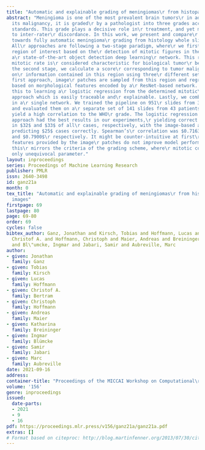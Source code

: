 ```yaml
---
title: "Automatic and explainable grading of meningiomas\r from histopathology images"
abstract: "Meningioma is one of the most prevalent brain tumors\r in adults. To determine
  its malignancy, it is graded\r by a pathologist into three grades according to WHO\r
  standards. This grade plays a decisive role in\r treatment, and yet may be subject
  to inter-rater\r discordance. In this work, we present and compare\r three approaches
  towards fully automatic meningioma\r grading from histology whole slide images.
  All\r approaches are following a two-stage paradigm, where\r we first identify a
  region of interest based on the\r detection of mitotic figures in the slide using
  a\r state-of-the-art object detection deep learning\r network. This region of highest
  mitotic rate is\r considered characteristic for biological tumor\r behavior. In
  the second stage, we calculate a score\r corresponding to tumor malignancy based
  on\r information contained in this region using three\r different settings. In a
  first approach, image\r patches are sampled from this region and regression\r is
  based on morphological features encoded by a\r ResNet-based network. We compare
  this to learning a\r logistic regression from the determined mitotic\r count, an
  approach which is easily traceable and\r explainable. Lastly, we combine both approaches
  in a\r single network. We trained the pipeline on 951\r slides from 341 patients
  and evaluated them on a\r separate set of 141 slides from 43 patients. All\r approaches
  yield a high correlation to the WHO\r grade. The logistic regression and the combined\r
  approach had the best results in our experiments,\r yielding correct predictions
  in $32$ and $33$ of all\r cases, respectively, with the image-based approach\r only
  predicting $25$ cases correctly. Spearman’s\r correlation was $0.7163$, $0.7926$
  and $0.7900$\r respectively. It might be counter-intuitive at first\r that morphological
  features provided by the image\r patches do not improve model performance. Yet,
  this\r mirrors the criteria of the grading scheme, where\r mitotic count is the
  only unequivocal parameter."
layout: inproceedings
series: Proceedings of Machine Learning Research
publisher: PMLR
issn: 2640-3498
id: ganz21a
month: 0
tex_title: "Automatic and explainable grading of meningiomas\r from histopathology
  images"
firstpage: 69
lastpage: 80
page: 69-80
order: 69
cycles: false
bibtex_author: Ganz, Jonathan and Kirsch, Tobias and Hoffmann, Lucas and Bertram,
  Christof A. and Hoffmann, Christoph and Maier, Andreas and Breininger, Katharina
  and Bl\"umcke, Ingmar and Jabari, Samir and Aubreville, Marc
author:
- given: Jonathan
  family: Ganz
- given: Tobias
  family: Kirsch
- given: Lucas
  family: Hoffmann
- given: Christof A.
  family: Bertram
- given: Christoph
  family: Hoffmann
- given: Andreas
  family: Maier
- given: Katharina
  family: Breininger
- given: Ingmar
  family: Blümcke
- given: Samir
  family: Jabari
- given: Marc
  family: Aubreville
date: 2021-09-16
address:
container-title: "Proceedings of the MICCAI Workshop on Computational\r Pathology"
volume: '156'
genre: inproceedings
issued:
  date-parts:
  - 2021
  - 9
  - 16
pdf: https://proceedings.mlr.press/v156/ganz21a/ganz21a.pdf
extras: []
# Format based on citeproc: http://blog.martinfenner.org/2013/07/30/citeproc-yaml-for-bibliographies/
---
```


